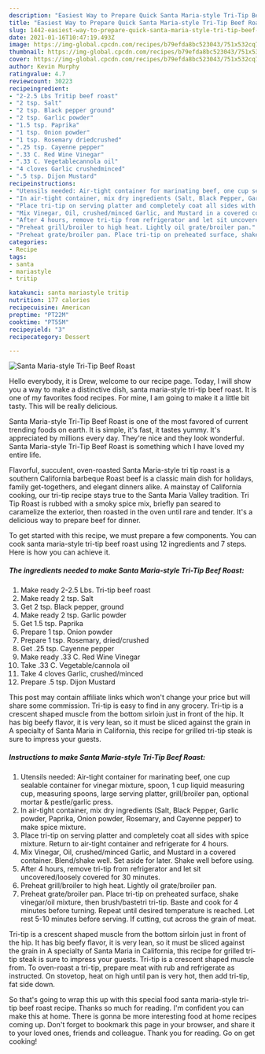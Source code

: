 ```yaml
---
description: "Easiest Way to Prepare Quick Santa Maria-style Tri-Tip Beef Roast"
title: "Easiest Way to Prepare Quick Santa Maria-style Tri-Tip Beef Roast"
slug: 1442-easiest-way-to-prepare-quick-santa-maria-style-tri-tip-beef-roast
date: 2021-01-16T10:47:19.493Z
image: https://img-global.cpcdn.com/recipes/b79efda8bc523043/751x532cq70/santa-maria-style-tri-tip-beef-roast-recipe-main-photo.jpg
thumbnail: https://img-global.cpcdn.com/recipes/b79efda8bc523043/751x532cq70/santa-maria-style-tri-tip-beef-roast-recipe-main-photo.jpg
cover: https://img-global.cpcdn.com/recipes/b79efda8bc523043/751x532cq70/santa-maria-style-tri-tip-beef-roast-recipe-main-photo.jpg
author: Kevin Murphy
ratingvalue: 4.7
reviewcount: 30223
recipeingredient:
- "2-2.5 Lbs Tritip beef roast"
- "2 tsp. Salt"
- "2 tsp. Black pepper ground"
- "2 tsp. Garlic powder"
- "1.5 tsp. Paprika"
- "1 tsp. Onion powder"
- "1 tsp. Rosemary driedcrushed"
- ".25 tsp. Cayenne pepper"
- ".33 C. Red Wine Vinegar"
- ".33 C. Vegetablecannola oil"
- "4 cloves Garlic crushedminced"
- ".5 tsp. Dijon Mustard"
recipeinstructions:
- "Utensils needed: Air-tight container for marinating beef, one cup sealable container for vinegar mixture, spoon, 1 cup liquid measuring cup, measuring spoons, large serving platter, grill/broiler pan, optional mortar &amp; pestle/garlic press."
- "In air-tight container, mix dry ingredients (Salt, Black Pepper, Garlic powder, Paprika, Onion powder, Rosemary, and Cayenne pepper) to make spice mixture."
- "Place tri-tip on serving platter and completely coat all sides with spice mixture. Return to air-tight container and refrigerate for 4 hours."
- "Mix Vinegar, Oil, crushed/minced Garlic, and Mustard in a covered container. Blend/shake well. Set aside for later. Shake well before using."
- "After 4 hours, remove tri-tip from refrigerator and let sit uncovered/loosely covered for 30 minutes."
- "Preheat grill/broiler to high heat. Lightly oil grate/broiler pan."
- "Preheat grate/broiler pan. Place tri-tip on preheated surface, shake vinegar/oil mixture, then brush/bastetri tri-tip. Baste and cook for 4 minutes before turning. Repeat until desired temperature is reached. Let rest 5-10 minutes before serving. If cutting, cut across the grain of meat."
categories:
- Recipe
tags:
- santa
- mariastyle
- tritip

katakunci: santa mariastyle tritip 
nutrition: 177 calories
recipecuisine: American
preptime: "PT22M"
cooktime: "PT55M"
recipeyield: "3"
recipecategory: Dessert

---
```



![Santa Maria-style Tri-Tip Beef Roast](https://img-global.cpcdn.com/recipes/b79efda8bc523043/751x532cq70/santa-maria-style-tri-tip-beef-roast-recipe-main-photo.jpg)

Hello everybody, it is Drew, welcome to our recipe page. Today, I will show you a way to make a distinctive dish, santa maria-style tri-tip beef roast. It is one of my favorites food recipes. For mine, I am going to make it a little bit tasty. This will be really delicious.

Santa Maria-style Tri-Tip Beef Roast is one of the most favored of current trending foods on earth. It is simple, it's fast, it tastes yummy. It's appreciated by millions every day. They're nice and they look wonderful. Santa Maria-style Tri-Tip Beef Roast is something which I have loved my entire life.

Flavorful, succulent, oven-roasted Santa Maria-style tri tip roast is a southern California barbeque Roast beef is a classic main dish for holidays, family get-togethers, and elegant dinners alike. A mainstay of California cooking, our tri-tip recipe stays true to the Santa Maria Valley tradition. Tri Tip Roast is rubbed with a smoky spice mix, briefly pan seared to caramelize the exterior, then roasted in the oven until rare and tender. It&#39;s a delicious way to prepare beef for dinner.


To get started with this recipe, we must prepare a few components. You can cook santa maria-style tri-tip beef roast using 12 ingredients and 7 steps. Here is how you can achieve it.

<!--inarticleads1-->

##### The ingredients needed to make Santa Maria-style Tri-Tip Beef Roast:

1. Make ready 2-2.5 Lbs. Tri-tip beef roast
1. Make ready 2 tsp. Salt
1. Get 2 tsp. Black pepper, ground
1. Make ready 2 tsp. Garlic powder
1. Get 1.5 tsp. Paprika
1. Prepare 1 tsp. Onion powder
1. Prepare 1 tsp. Rosemary, dried/crushed
1. Get .25 tsp. Cayenne pepper
1. Make ready .33 C. Red Wine Vinegar
1. Take .33 C. Vegetable/cannola oil
1. Take 4 cloves Garlic, crushed/minced
1. Prepare .5 tsp. Dijon Mustard


This post may contain affiliate links which won&#39;t change your price but will share some commission. Tri-tip is easy to find in any grocery. Tri-tip is a crescent shaped muscle from the bottom sirloin just in front of the hip. It has big beefy flavor, it is very lean, so it must be sliced against the grain in A specialty of Santa Maria in California, this recipe for grilled tri-tip steak is sure to impress your guests. 

<!--inarticleads2-->

##### Instructions to make Santa Maria-style Tri-Tip Beef Roast:

1. Utensils needed: Air-tight container for marinating beef, one cup sealable container for vinegar mixture, spoon, 1 cup liquid measuring cup, measuring spoons, large serving platter, grill/broiler pan, optional mortar &amp; pestle/garlic press.
1. In air-tight container, mix dry ingredients (Salt, Black Pepper, Garlic powder, Paprika, Onion powder, Rosemary, and Cayenne pepper) to make spice mixture.
1. Place tri-tip on serving platter and completely coat all sides with spice mixture. Return to air-tight container and refrigerate for 4 hours.
1. Mix Vinegar, Oil, crushed/minced Garlic, and Mustard in a covered container. Blend/shake well. Set aside for later. Shake well before using.
1. After 4 hours, remove tri-tip from refrigerator and let sit uncovered/loosely covered for 30 minutes.
1. Preheat grill/broiler to high heat. Lightly oil grate/broiler pan.
1. Preheat grate/broiler pan. Place tri-tip on preheated surface, shake vinegar/oil mixture, then brush/bastetri tri-tip. Baste and cook for 4 minutes before turning. Repeat until desired temperature is reached. Let rest 5-10 minutes before serving. If cutting, cut across the grain of meat.


Tri-tip is a crescent shaped muscle from the bottom sirloin just in front of the hip. It has big beefy flavor, it is very lean, so it must be sliced against the grain in A specialty of Santa Maria in California, this recipe for grilled tri-tip steak is sure to impress your guests. Tri-tip is a crescent shaped muscle from. To oven-roast a tri-tip, prepare meat with rub and refrigerate as instructed. On stovetop, heat on high until pan is very hot, then add tri-tip, fat side down. 

So that's going to wrap this up with this special food santa maria-style tri-tip beef roast recipe. Thanks so much for reading. I'm confident you can make this at home. There is gonna be more interesting food at home recipes coming up. Don't forget to bookmark this page in your browser, and share it to your loved ones, friends and colleague. Thank you for reading. Go on get cooking!

